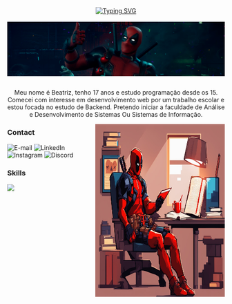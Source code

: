 <div align="center">
<a href="https://git.io/typing-svg">
<img src="https://readme-typing-svg.demolab.com?font=Fira+Code&weight=600&pause=1000&color=8E2939&width=435&lines=%E2%8B%86%EF%BD%A1Welcome+to+my+profile!!+%3A)+%E2%9C%A7%EF%BD%A1" alt="Typing SVG"/>
</a>
</div>
<br>
<img align="center" alt="" src="./.imgs/header.png">

##

<!--Sobre mim-->
<p align="center">Meu nome é Beatriz, tenho 17 anos e estudo programação desde os 15. Comecei com interesse em desenvolvimento web por um trabalho escolar e estou focada no estudo de Backend. Pretendo iniciar a faculdade de Análise e Desenvolvimento de Sistemas Ou Sistemas de Informação.</p>



</div>

<img align="right" alt="" height="400px" width="300px" src="./.imgs/deadpool-studying.jpeg">

<h3 align="left">Contact</h3>


![E-mail](https://img.shields.io/badge/Gmail-000?style=for-the-badge&logo=gmail&logoColor=691e19&color:FFF")
![LinkedIn](https://img.shields.io/badge/LinkedIn-000?style=for-the-badge&logo=linkedin&&logoColor=691e19&color:FFF")
![Instagram](https://img.shields.io/badge/Instagram-000?style=for-the-badge&logo=instagram&logoColor=691e19&color:FFF")
![Discord](https://img.shields.io/badge/Discord-000?style=for-the-badge&logo=discord&logoColor=691e19&color:FFF)

<h3 align="left" color="#8E2939">Skills</h3>
<div>
 <a href="https://skillicons.dev">
    <img src="https://skillicons.dev/icons?i=git,java,cs,mysql" />
  </a>
</div>


##
